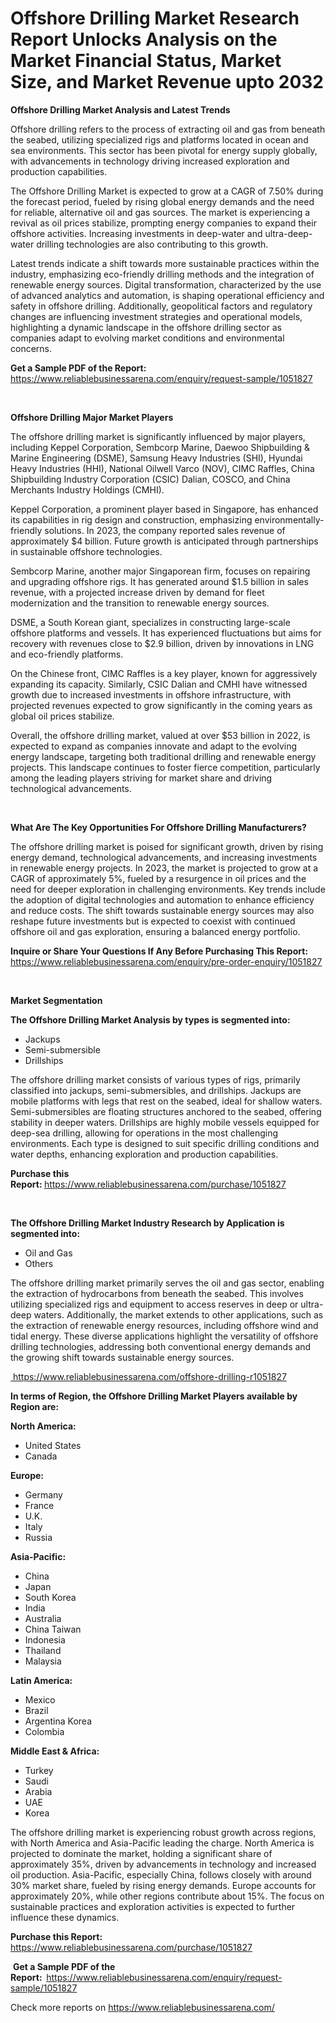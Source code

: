 <p><h1>Offshore Drilling Market Research Report Unlocks Analysis on the Market Financial Status, Market Size, and Market Revenue upto 2032</h1></p><p><strong>Offshore Drilling Market Analysis and Latest Trends</strong></p>
<p><p>Offshore drilling refers to the process of extracting oil and gas from beneath the seabed, utilizing specialized rigs and platforms located in ocean and sea environments. This sector has been pivotal for energy supply globally, with advancements in technology driving increased exploration and production capabilities.</p><p>The Offshore Drilling Market is expected to grow at a CAGR of 7.50% during the forecast period, fueled by rising global energy demands and the need for reliable, alternative oil and gas sources. The market is experiencing a revival as oil prices stabilize, prompting energy companies to expand their offshore activities. Increasing investments in deep-water and ultra-deep-water drilling technologies are also contributing to this growth.</p><p>Latest trends indicate a shift towards more sustainable practices within the industry, emphasizing eco-friendly drilling methods and the integration of renewable energy sources. Digital transformation, characterized by the use of advanced analytics and automation, is shaping operational efficiency and safety in offshore drilling. Additionally, geopolitical factors and regulatory changes are influencing investment strategies and operational models, highlighting a dynamic landscape in the offshore drilling sector as companies adapt to evolving market conditions and environmental concerns.</p></p>
<p><strong>Get a Sample PDF of the Report:&nbsp;</strong> <a href="https://www.reliablebusinessarena.com/enquiry/request-sample/1051827?utm_campaign=3270&utm_medium=2&utm_source=Github&utm_content=ia&utm_term=08042025&utm_id=offshore-drilling">https://www.reliablebusinessarena.com/enquiry/request-sample/1051827</a></p>
<p>&nbsp;</p>
<p><strong>Offshore Drilling Major Market Players</strong></p>
<p><p>The offshore drilling market is significantly influenced by major players, including Keppel Corporation, Sembcorp Marine, Daewoo Shipbuilding & Marine Engineering (DSME), Samsung Heavy Industries (SHI), Hyundai Heavy Industries (HHI), National Oilwell Varco (NOV), CIMC Raffles, China Shipbuilding Industry Corporation (CSIC) Dalian, COSCO, and China Merchants Industry Holdings (CMHI). </p><p>Keppel Corporation, a prominent player based in Singapore, has enhanced its capabilities in rig design and construction, emphasizing environmentally-friendly solutions. In 2023, the company reported sales revenue of approximately $4 billion. Future growth is anticipated through partnerships in sustainable offshore technologies.</p><p>Sembcorp Marine, another major Singaporean firm, focuses on repairing and upgrading offshore rigs. It has generated around $1.5 billion in sales revenue, with a projected increase driven by demand for fleet modernization and the transition to renewable energy sources.</p><p>DSME, a South Korean giant, specializes in constructing large-scale offshore platforms and vessels. It has experienced fluctuations but aims for recovery with revenues close to $2.9 billion, driven by innovations in LNG and eco-friendly platforms.</p><p>On the Chinese front, CIMC Raffles is a key player, known for aggressively expanding its capacity. Similarly, CSIC Dalian and CMHI have witnessed growth due to increased investments in offshore infrastructure, with projected revenues expected to grow significantly in the coming years as global oil prices stabilize.</p><p>Overall, the offshore drilling market, valued at over $53 billion in 2022, is expected to expand as companies innovate and adapt to the evolving energy landscape, targeting both traditional drilling and renewable energy projects. This landscape continues to foster fierce competition, particularly among the leading players striving for market share and driving technological advancements.</p></p>
<p>&nbsp;</p>
<p><strong>What Are The Key Opportunities For Offshore Drilling Manufacturers?</strong></p>
<p><p>The offshore drilling market is poised for significant growth, driven by rising energy demand, technological advancements, and increasing investments in renewable energy projects. In 2023, the market is projected to grow at a CAGR of approximately 5%, fueled by a resurgence in oil prices and the need for deeper exploration in challenging environments. Key trends include the adoption of digital technologies and automation to enhance efficiency and reduce costs. The shift towards sustainable energy sources may also reshape future investments but is expected to coexist with continued offshore oil and gas exploration, ensuring a balanced energy portfolio.</p></p>
<p><strong>Inquire or Share Your Questions If Any Before Purchasing This Report:</strong> <a href="https://www.reliablebusinessarena.com/enquiry/pre-order-enquiry/1051827?utm_campaign=3270&utm_medium=2&utm_source=Github&utm_content=ia&utm_term=08042025&utm_id=offshore-drilling">https://www.reliablebusinessarena.com/enquiry/pre-order-enquiry/1051827</a></p>
<p>&nbsp;</p>
<p><strong>Market Segmentation</strong></p>
<p><strong>The Offshore Drilling Market Analysis by types is segmented into:</strong></p>
<p><ul><li>Jackups</li><li>Semi-submersible</li><li>Drillships</li></ul></p>
<p><p>The offshore drilling market consists of various types of rigs, primarily classified into jackups, semi-submersibles, and drillships. Jackups are mobile platforms with legs that rest on the seabed, ideal for shallow waters. Semi-submersibles are floating structures anchored to the seabed, offering stability in deeper waters. Drillships are highly mobile vessels equipped for deep-sea drilling, allowing for operations in the most challenging environments. Each type is designed to suit specific drilling conditions and water depths, enhancing exploration and production capabilities.</p></p>
<p><strong>Purchase this Report:&nbsp;</strong><a href="https://www.reliablebusinessarena.com/purchase/1051827?utm_campaign=3270&utm_medium=2&utm_source=Github&utm_content=ia&utm_term=08042025&utm_id=offshore-drilling">https://www.reliablebusinessarena.com/purchase/1051827</a></p>
<p>&nbsp;</p>
<p><strong>The Offshore Drilling Market Industry Research by Application is segmented into:</strong></p>
<p><ul><li>Oil and Gas</li><li>Others</li></ul></p>
<p><p>The offshore drilling market primarily serves the oil and gas sector, enabling the extraction of hydrocarbons from beneath the seabed. This involves utilizing specialized rigs and equipment to access reserves in deep or ultra-deep waters. Additionally, the market extends to other applications, such as the extraction of renewable energy resources, including offshore wind and tidal energy. These diverse applications highlight the versatility of offshore drilling technologies, addressing both conventional energy demands and the growing shift towards sustainable energy sources.</p></p>
<p><a href="https://www.reliablebusinessarena.com/offshore-drilling-r1051827?utm_campaign=3270&utm_medium=2&utm_source=Github&utm_content=ia&utm_term=08042025&utm_id=offshore-drilling">&nbsp;https://www.reliablebusinessarena.com/offshore-drilling-r1051827</a></p>
<p><strong>In terms of Region, the Offshore Drilling Market Players available by Region are:</strong></p>
<p>
    <p> <strong> North America: </strong>
        <ul>
            <li>United States</li>
            <li>Canada</li>
        </ul>
        </p> 
    <p> <strong> Europe: </strong>
        <ul>
            <li>Germany</li>
            <li>France</li>
            <li>U.K.</li>
            <li>Italy</li>
            <li>Russia</li>
        </ul>
        </p> 
    <p> <strong> Asia-Pacific: </strong>
        <ul>
            <li>China</li>
            <li>Japan</li>
            <li>South Korea</li>
            <li>India</li>
            <li>Australia</li>
            <li>China Taiwan</li>
            <li>Indonesia</li>
            <li>Thailand</li>
            <li>Malaysia</li>
        </ul>
        </p> 
    <p> <strong> Latin America: </strong>
        <ul>
            <li>Mexico</li>
            <li>Brazil</li>
            <li>Argentina Korea</li>
            <li>Colombia</li>
        </ul>
        </p> 
    <p> <strong> Middle East & Africa: </strong>
        <ul>
            <li>Turkey</li>
            <li>Saudi</li>
            <li>Arabia</li>
            <li>UAE</li>
            <li>Korea</li>
        </ul>
    </p>
    </p>
<p><p>The offshore drilling market is experiencing robust growth across regions, with North America and Asia-Pacific leading the charge. North America is projected to dominate the market, holding a significant share of approximately 35%, driven by advancements in technology and increased oil production. Asia-Pacific, especially China, follows closely with around 30% market share, fueled by rising energy demands. Europe accounts for approximately 20%, while other regions contribute about 15%. The focus on sustainable practices and exploration activities is expected to further influence these dynamics.</p></p>
<p><strong>Purchase this Report: </strong><a href="https://www.reliablebusinessarena.com/purchase/1051827?utm_campaign=3270&utm_medium=2&utm_source=Github&utm_content=ia&utm_term=08042025&utm_id=offshore-drilling">https://www.reliablebusinessarena.com/purchase/1051827</a></p>
<p>&nbsp;<strong>Get a Sample PDF of the Report:&nbsp;&nbsp;</strong><a href="https://www.reliablebusinessarena.com/enquiry/request-sample/1051827?utm_campaign=3270&utm_medium=2&utm_source=Github&utm_content=ia&utm_term=08042025&utm_id=offshore-drilling">https://www.reliablebusinessarena.com/enquiry/request-sample/1051827</a></p>
<p><strong></strong></p>
<p>Check more reports on <a href="https://www.reliablebusinessarena.com/?utm_campaign=3270&utm_medium=2&utm_source=Github&utm_content=ia&utm_term=08042025&utm_id=offshore-drilling">https://www.reliablebusinessarena.com/</a></p>